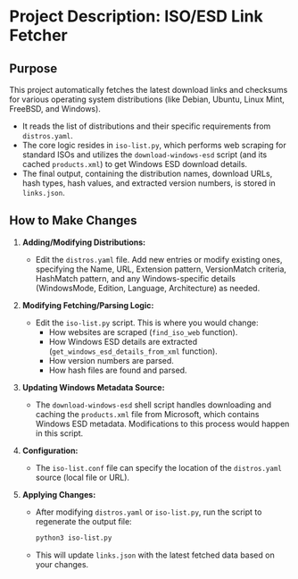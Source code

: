 # Project Description: ISO/ESD Link Fetcher

## Purpose

This project automatically fetches the latest download links and checksums for various operating system distributions (like Debian, Ubuntu, Linux Mint, FreeBSD, and Windows).

-   It reads the list of distributions and their specific requirements from `distros.yaml`.
-   The core logic resides in `iso-list.py`, which performs web scraping for standard ISOs and utilizes the `download-windows-esd` script (and its cached `products.xml`) to get Windows ESD download details.
-   The final output, containing the distribution names, download URLs, hash types, hash values, and extracted version numbers, is stored in `links.json`.

## How to Make Changes

1.  **Adding/Modifying Distributions:**
    *   Edit the `distros.yaml` file. Add new entries or modify existing ones, specifying the Name, URL, Extension pattern, VersionMatch criteria, HashMatch pattern, and any Windows-specific details (WindowsMode, Edition, Language, Architecture) as needed.

2.  **Modifying Fetching/Parsing Logic:**
    *   Edit the `iso-list.py` script. This is where you would change:
        *   How websites are scraped (`find_iso_web` function).
        *   How Windows ESD details are extracted (`get_windows_esd_details_from_xml` function).
        *   How version numbers are parsed.
        *   How hash files are found and parsed.

3.  **Updating Windows Metadata Source:**
    *   The `download-windows-esd` shell script handles downloading and caching the `products.xml` file from Microsoft, which contains Windows ESD metadata. Modifications to this process would happen in this script.

4.  **Configuration:**
    *   The `iso-list.conf` file can specify the location of the `distros.yaml` source (local file or URL).

5.  **Applying Changes:**
    *   After modifying `distros.yaml` or `iso-list.py`, run the script to regenerate the output file:
        ```bash
        python3 iso-list.py
        ```
    *   This will update `links.json` with the latest fetched data based on your changes.
